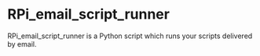 # RPi_email_script_runner
RPi_email_script_runner is a Python script which runs your scripts delivered by email.
